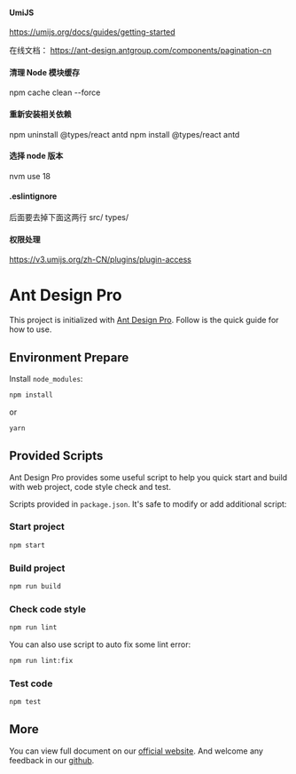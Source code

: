 #### UmiJS

https://umijs.org/docs/guides/getting-started

在线文档： https://ant-design.antgroup.com/components/pagination-cn

#### 清理 Node 模块缓存

npm cache clean --force

#### 重新安装相关依赖

npm uninstall @types/react antd npm install @types/react antd

#### 选择 node 版本

nvm use 18

#### .eslintignore

后面要去掉下面这两行 src/ types/

#### 权限处理

https://v3.umijs.org/zh-CN/plugins/plugin-access

# Ant Design Pro

This project is initialized with [Ant Design Pro](https://pro.ant.design). Follow is the quick guide for how to use.

## Environment Prepare

Install `node_modules`:

```bash
npm install
```

or

```bash
yarn
```

## Provided Scripts

Ant Design Pro provides some useful script to help you quick start and build with web project, code style check and test.

Scripts provided in `package.json`. It's safe to modify or add additional script:

### Start project

```bash
npm start
```

### Build project

```bash
npm run build
```

### Check code style

```bash
npm run lint
```

You can also use script to auto fix some lint error:

```bash
npm run lint:fix
```

### Test code

```bash
npm test
```

## More

You can view full document on our [official website](https://pro.ant.design). And welcome any feedback in our [github](https://github.com/ant-design/ant-design-pro).
